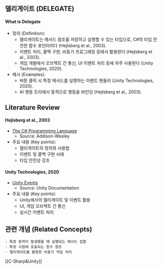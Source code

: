 
## 델리게이트 (DELEGATE)

#### What is Delegate

- 정의 (Definition):
	- 델리게이트는 메서드 참조를 저장하고 실행할 수 있는 타입으로, C#의 타입 안전한 함수 포인터이다 (Hejlsberg et al., 2003).
	- 이벤트 처리, 콜백 구현, 비동기 프로그래밍 등에서 활용된다 (Hejlsberg et al., 2003).
	- 게임 개발에서 오브젝트 간 통신, UI 이벤트 처리 등에 자주 사용된다 (Unity Technologies, 2020).
- 예시 (Examples):
	- 버튼 클릭 시 특정 메서드를 실행하는 이벤트 핸들러 (Unity Technologies, 2020).
	- AI 행동 트리에서 동적으로 행동을 바인딩 (Hejlsberg et al., 2003).

## Literature Review

#### Hejlsberg et al., 2003
- [The C# Programming Language](https://doi.org/10.5555/861282)
	- Source: Addison-Wesley
- 주요 내용 (Key points):
	- 델리게이트의 정의와 사용법
	- 이벤트 및 콜백 구현 사례
	- 타입 안전성 강조

#### Unity Technologies, 2020
- [Unity Events](https://docs.unity3d.com/kr/2020.3/Manual/UnityEvents.html)
	- Source: Unity Documentation
- 주요 내용 (Key points):
	- Unity에서의 델리게이트 및 이벤트 활용
	- UI, 게임 오브젝트 간 통신
	- 실시간 이벤트 처리

## 관련 개념 (Related Concepts)
	- 특정 동작이 발생했을 때 실행되는 메서드 집합
	- 특정 시점에 호출되는 함수 참조
	- 델리게이트를 활용한 비동기 작업 처리 



[[C-Sharp&Unity]]
